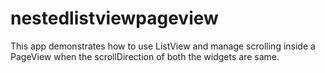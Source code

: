 # nestedlistviewpageview

This app demonstrates how to use ListView and manage scrolling inside a PageView when the scrollDirection of both the widgets are same.
